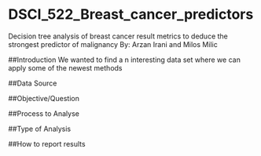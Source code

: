 # DSCI_522_Breast_cancer_predictors
Decision tree analysis of breast cancer result metrics to deduce the strongest predictor of malignancy
By: Arzan Irani and Milos Milic


##Introduction
We wanted to find a n interesting data set where we can apply some of the newest methods 

##Data Source

##Objective/Question

##Process to Analyse

##Type of Analysis

##How to report results



